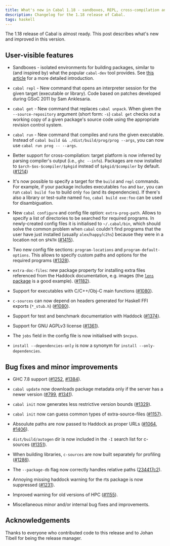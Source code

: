 ```yaml
---
title: What's new in Cabal 1.18 - sandboxes, REPL, cross-compilation and more!
description: Changelog for the 1.18 release of Cabal.
tags: haskell
---
```


The 1.18 release of Cabal is almost ready. This post describes what's new and
improved in this version.

User-visible features
---------------------

* Sandboxes - isolated environments for building packages, similar to (and
inspired by) what the popular `cabal-dev` tool provides. See
[this article](/blog/2013-08-20-Cabal-sandbox.html) for a more detailed
introduction.

* `cabal repl` - New command that opens an interpreter session for the given
target (executable or library). Code based on patches developed during GSoC 2011
by Sam Anklesaria.

* `cabal get` - New command that replaces `cabal unpack`. When given the
`--source-repository` argument (short form: `-s`) `cabal get` checks out a
working copy of a given package's source code using the appropriate revision
control system.

* `cabal run` - New command that compiles and runs the given executable. Instead
of `cabal build && ./dist/build/prog/prog --args`, you can now use `cabal run
prog -- --args`.

* Better support for cross-compilation: target platform is now inferred by
parsing compiler's output (i.e., `ghc --info`). Packages are now installed to
`$arch-$os-$compiler/$pkgid` instead of `$pkgid/$compiler` by
default. ([#1214](https://github.com/haskell/cabal/issues/1214))

* It's now possible to specify a target for the `build` and `repl` commands. For
example, if your package includes executables `foo` and `bar`, you can run
`cabal build foo` to build only `foo` (and its dependencies). If there's also a
library or test-suite named `foo`, `cabal build exe:foo` can be used for
disambiguation.

* New `cabal configure` and config file option: `extra-prog-path`. Allows to
specify a list of directories to be searched for required programs. In
newly-created config files it is initialised to `~/.cabal/bin`, which should
solve the common problem when `cabal` couldn't find programs that the user have
just installed (usually `alex`/`happy`/`c2hs`) because they were in a location
not on `$PATH` ([#1415](https://github.com/haskell/cabal/pull/1415)).

* Two new config file sections: `program-locations` and
`program-default-options`. This allows to specify custom paths and options for
the required programs ([#1328](https://github.com/haskell/cabal/issues/1328)).

* `extra-doc-files`: new package property for installing extra files referenced
  from the Haddock documentation, e.g. images (the
  [`lens` package](http://hackage.haskell.org/package/lens) is a good
  example). ([#1182](https://github.com/haskell/cabal/issues/1182)).

* Support for executables with C/C++/Obj-C main functions
([#1080](https://github.com/haskell/cabal/issues/1080)).

* `c-sources` can now depend on headers generated for Haskell FFI exports
(`*_stub.h`) ([#1080](https://github.com/haskell/cabal/issues/1080)).

* Support for test and benchmark documentation with Haddock
([#1374](https://github.com/haskell/cabal/issues/1374)).

* Support for GNU AGPLv3 license
([#1361](https://github.com/haskell/cabal/issues/1361)).

* The `jobs` field in the config file is now initialised with `$ncpus`.

* `install --dependencies-only` is now a synonym for `install
  --only-dependencies`.

Bug fixes and minor improvements
--------------------------------

* GHC 7.8 support ([#1252](https://github.com/haskell/cabal/issues/1252),
[#1384](https://github.com/haskell/cabal/issues/1384)).

* `cabal update` now downloads package metadata only if the server has a newer
version ([#799](https://github.com/haskell/cabal/issues/799),
[#1341](https://github.com/haskell/cabal/issues/1341)).

* `cabal init` now generates less restrictive version bounds
([#1329](https://github.com/haskell/cabal/issues/1329)).

* `cabal init` now can guess common types of extra-source-files
([#1157](https://github.com/haskell/cabal/issues/1157)).

* Absoulute paths are now passed to Haddock as proper URLs
([#1064](https://github.com/haskell/cabal/issues/1064),
[#1406](https://github.com/haskell/cabal/issues/1406)).

* `dist/build/autogen` dir is now included in the `-I` search list for c-sources
([#1351](https://github.com/haskell/cabal/issues/1351)).

* When building libraries, `c-sources` are now built separately for profiling
([#1286](https://github.com/haskell/cabal/issues/1286)).

* The `--package-db` flag now correctly handles relative paths
([234417c2](https://github.com/haskell/cabal/commit/234417c2a603d4d23222048e09cb2caa254ac755)).

* Annoying missing haddock warning for the rts package is now suppressed
([#1231](https://github.com/haskell/cabal/issues/1231)).

* Improved warning for old versions of HPC
([#1155](https://github.com/haskell/cabal/issues/1155)).

* Miscellaneous minor and/or internal bug fixes and improvements.

Acknowledgements
----------------

Thanks to everyone who contributed code to this release and to Johan Tibell for
being the release manager.
